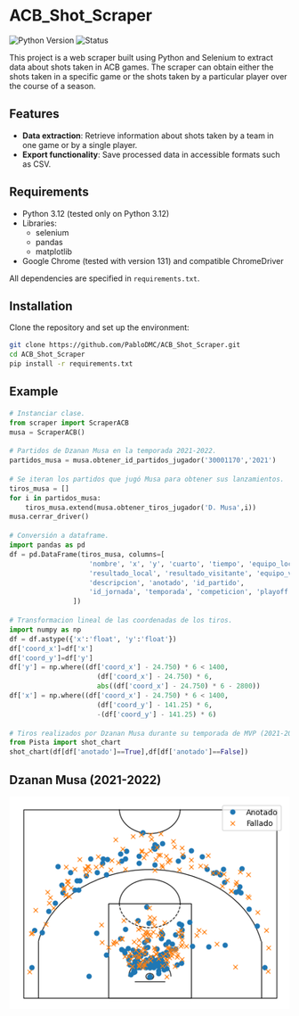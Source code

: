 # ACB_Shot_Scraper

![Python Version](https://img.shields.io/badge/python-3.12-blue)
![Status](https://img.shields.io/badge/status-active-brightgreen)

This project is a web scraper built using Python and Selenium to extract data about shots taken in ACB games. The scraper can obtain either the shots taken in a specific game or the shots taken by a particular player over the course of a season.

## Features

- **Data extraction**: Retrieve information about shots taken by a team in one game or by a single player.
- **Export functionality**: Save processed data in accessible formats such as CSV.

## Requirements

- Python 3.12 (tested only on Python 3.12)
- Libraries:
  - selenium
  - pandas
  - matplotlib
- Google Chrome (tested with version 131) and compatible ChromeDriver

All dependencies are specified in `requirements.txt`. 

## Installation

Clone the repository and set up the environment:

```bash
git clone https://github.com/PabloDMC/ACB_Shot_Scraper.git
cd ACB_Shot_Scraper
pip install -r requirements.txt
```
## Example
```python
# Instanciar clase.
from scraper import ScraperACB
musa = ScraperACB()

# Partidos de Dzanan Musa en la temporada 2021-2022.
partidos_musa = musa.obtener_id_partidos_jugador('30001170','2021')

# Se iteran los partidos que jugó Musa para obtener sus lanzamientos.
tiros_musa = []
for i in partidos_musa:
    tiros_musa.extend(musa.obtener_tiros_jugador('D. Musa',i))
musa.cerrar_driver()

# Conversión a dataframe.
import pandas as pd
df = pd.DataFrame(tiros_musa, columns=[
                    'nombre', 'x', 'y', 'cuarto', 'tiempo', 'equipo_local',
                    'resultado_local', 'resultado_visitante', 'equipo_visitante', 
                    'descripcion', 'anotado', 'id_partido',
                    'id_jornada', 'temporada', 'competicion', 'playoff'
                ])

# Transformacion lineal de las coordenadas de los tiros. 
import numpy as np
df = df.astype({'x':'float', 'y':'float'})
df['coord_x']=df['x']
df['coord_y']=df['y']
df['y'] = np.where((df['coord_x'] - 24.750) * 6 < 1400,
                      (df['coord_x'] - 24.750) * 6,
                      abs((df['coord_x'] - 24.750) * 6 - 2800))
df['x'] = np.where((df['coord_x'] - 24.750) * 6 < 1400,
                      (df['coord_y'] - 141.25) * 6,
                      -(df['coord_y'] - 141.25) * 6)

# Tiros realizados por Dzanan Musa durante su temporada de MVP (2021-2022)
from Pista import shot_chart
shot_chart(df[df['anotado']==True],df[df['anotado']==False])
```
## Dzanan Musa (2021-2022)
![Musa](musa2021.png)
